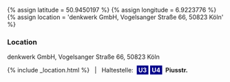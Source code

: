 {% assign latitude = 50.9450197 %}
{% assign longitude = 6.9223776 %}
{% assign location = 'denkwerk GmbH, Vogelsanger Straße 66, 50823 Köln' %}

<h3>Location</h3>
<p>
	denkwerk GmbH, Vogelsanger Straße 66, 50823 Köln
</p>
{% include _location.html %}
&nbsp; | &nbsp; Haltestelle:&nbsp;
<b style="padding: 2px 4px 2px 4px; color: white; background-color: #00008b;">U3</b>
<b style="padding: 2px 4px 2px 4px; color: white; background-color: #00008b;">U4</b>
&nbsp;<b>Piusstr.</b>
<p></p>
